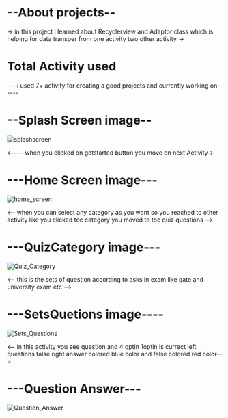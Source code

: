 # --About projects--
-> in this project i learned about Recyclerview and Adaptor class which is helping for data transper from one activity two other activity ->
# Total Activity used
 --- i used 7+ activity for creating a good projects and currently working on-----
 # --Splash Screen image--
![splashscreen](https://github.com/kumarpankajkumar123/Quiz_Application/assets/119131154/55d4279c-9a99-4a17-a1b8-41d05f9fd668)

<--- when you clicked on getstarted button you move on next Activity->
# ---Home Screen image---
![home_screen](https://github.com/kumarpankajkumar123/Quiz_Application/assets/119131154/8b0a9bc2-e6d2-42c0-acec-437ca5cc5d3c)

<-- when you can select any category as you want so you reached to other activity like you clicked toc category you moved to toc quiz questions -->

# ---QuizCategory image---
![Quiz_Category](https://github.com/kumarpankajkumar123/Quiz_Application/assets/119131154/40da9430-f8eb-478e-9a3d-ede4849e91e0)

<-- this is the sets of question according to asks in exam like gate and university exam etc -->
# ---SetsQuetions image----
![Sets_Questions](https://github.com/kumarpankajkumar123/Quiz_Application/assets/119131154/a694e5cc-d45c-4956-b079-325a1a909853)

<-- in this activity you see question and 4 optin 1optin is currect left questions false  right answer colored blue color and false colored red color--> 
# ---Question Answer---
![Question_Answer](https://github.com/kumarpankajkumar123/Quiz_Application/assets/119131154/2e83a491-ea4b-4fcb-b09c-d784350ce158)
